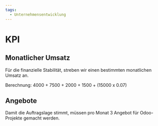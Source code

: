 ```yaml
---
tags:
  - Unternehmensentwicklung
---
```

# KPI

## Monatlicher Umsatz

Für die finanzielle Stabilität, streben wir einen bestimmten monatlichen Umsatz an.

Berechnung: 4000 + 7500 + 2000 + 1500 + (15000 x 0.07)

## Angebote

Damit die Auftragslage stimmt, müssen pro Monat 3 Angebot für Odoo-Projekte gemacht werden.
